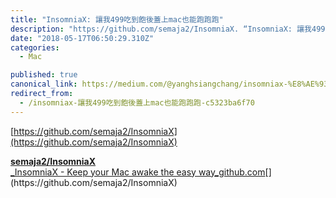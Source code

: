 ```yaml
---
title: "InsomniaX: 讓我499吃到飽後蓋上mac也能跑跑跑"
description: "https://github.com/semaja2/InsomniaX. “InsomniaX: 讓我499吃到飽後蓋上mac也能跑跑跑” is published by Fly Chang"
date: "2018-05-17T06:50:29.310Z"
categories: 
  - Mac

published: true
canonical_link: https://medium.com/@yanghsiangchang/insomniax-%E8%AE%93%E6%88%91499%E5%90%83%E5%88%B0%E9%A3%BD%E5%BE%8C%E8%93%8B%E4%B8%8Amac%E4%B9%9F%E8%83%BD%E8%B7%91%E8%B7%91%E8%B7%91-c5323ba6f70
redirect_from:
  - /insomniax-讓我499吃到飽後蓋上mac也能跑跑跑-c5323ba6f70
---
```


[https://github.com/semaja2/InsomniaX](https://github.com/semaja2/InsomniaX)

[**semaja2/InsomniaX**  
_InsomniaX - Keep your Mac awake the easy way_github.com](https://github.com/semaja2/InsomniaX "https://github.com/semaja2/InsomniaX")[](https://github.com/semaja2/InsomniaX)
